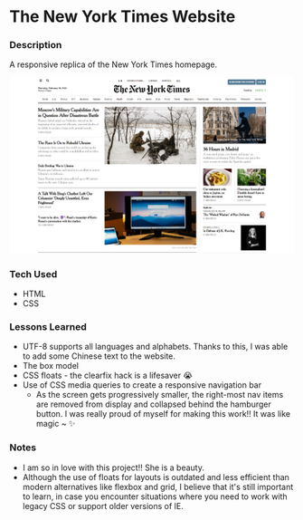 # The New York Times Website

### Description
A responsive replica of the New York Times homepage.

<img src="nyt.png" alt="preview of my nyt website">

### Tech Used
- HTML
- CSS

### Lessons Learned
- UTF-8 supports all languages and alphabets. Thanks to this, I was able to add some Chinese text to the website.
- The box model
- CSS floats - the clearfix hack is a lifesaver 😭
- Use of CSS media queries to create a responsive navigation bar
    - As the screen gets progressively smaller, the right-most nav items are removed from display and collapsed behind the hamburger button. I was really proud of myself for making this work!! It was like magic ~ ✨

### Notes
- I am so in love with this project!! She is a beauty.
- Although the use of floats for layouts is outdated and less efficient than modern alternatives like flexbox and grid, I believe that it's still important to learn, in case you encounter situations where you need to work with legacy CSS or support older versions of IE.